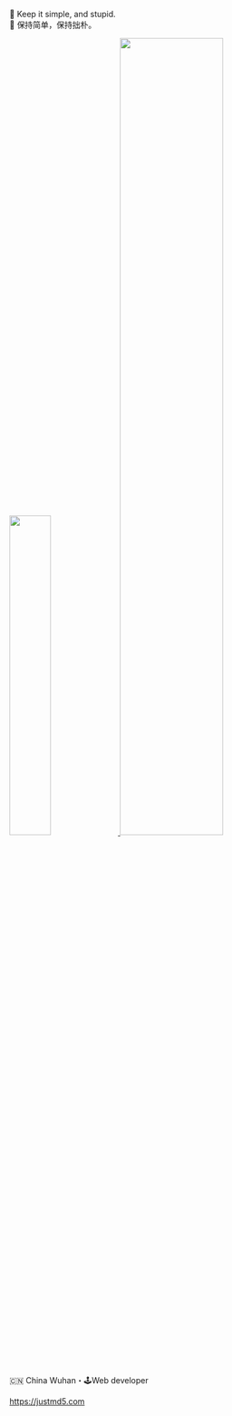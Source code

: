 🦮 Keep it simple, and stupid.<br/>
🐂 保持简单，保持拙朴。

<a href="https://github.com/hotoo">
  <image width='38%' src="https://github-readme-stats.vercel.app/api?username=hotoo&show_icons=true&include_all_commits=false&hide_border=true&hide=contribs&theme=vue" />
</a>
<a href="https://github.com/mozillazg">
  <image width='60%' src="https://cdn.jsdelivr.net/gh/hotoo/hotoo@github-contribution-grid-snake/github-contribution-grid-snake.svg" />
</a>

<p/><p/>


<!--
div align="center">
<img alt="Github State" src="https://github-readme-stats.vercel.app/api?username=justmd5&show_icons=true&line_height=27&count_private=true&title_color=ffffff&text_color=c9cacc&icon_color=2bbc8a&bg_color=1d1f21" align="center" />
</div
-->

<!--
![Github Top Programing Language](https://github-readme-stats.vercel.app/api/top-langs/?username=justmd5&hide=php,golang,vue&title_color=ffffff&text_color=c9cacc&icon_color=2bbc8a&bg_color=1d1f21&langs_count=3)
-->


🇨🇳 China Wuhan・🕹Web developer

https://justmd5.com
